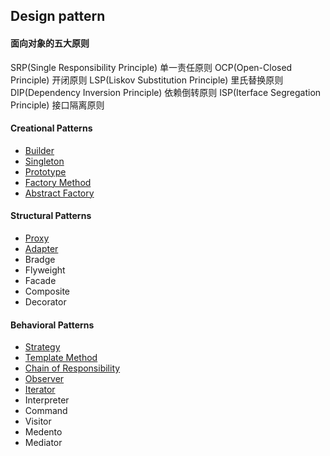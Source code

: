 ## Design pattern 

#### 面向对象的五大原则
SRP(Single Responsibility Principle) 单一责任原则
OCP(Open-Closed Principle) 开闭原则
LSP(Liskov Substitution Principle) 里氏替换原则
DIP(Dependency Inversion Principle) 依赖倒转原则
ISP(Iterface Segregation Principle) 接口隔离原则

#### Creational Patterns
- [Builder](/markdown/designpattern/builder.md)
- [Singleton](/markdown/designpattern/singleton.md)
- [Prototype](/markdown/designpattern/prototype.md)
- [Factory Method](/markdown/designpattern/factoryMethod.md)
- [Abstract Factory](/markdown/designpattern/abstractFactory.md)
#### Structural Patterns
- [Proxy](/markdown/designpattern/proxy.md)
- [Adapter](/markdown/designpattern/adapter.md)
- Bradge
- Flyweight
- Facade
- Composite
- Decorator
#### Behavioral Patterns
- [Strategy](/markdown/designpattern/strategy.md)
- [Template Method](/markdown/designpattern/template.md)
- [Chain of Responsibility](/markdown/designpattern/chainOfResponsibility.md)
- [Observer](/markdown/designpattern/observer.md)
- [Iterator](/markdown/designpattern/iterator.md)
- Interpreter
- Command
- Visitor
- Medento
- Mediator